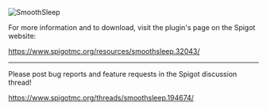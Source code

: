 ![SmoothSleep](https://proxy.spigotmc.org/18a737d3282325cbb9a291e2a1b8c74fb4c98660?url=https%3A%2F%2Fi.imgur.com%2FNDOrwZO.jpg)


For more information and to download, visit the plugin's page on the Spigot website:

https://www.spigotmc.org/resources/smoothsleep.32043/

---

Please post bug reports and feature requests in the Spigot discussion thread!

https://www.spigotmc.org/threads/smoothsleep.194674/
